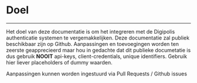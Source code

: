 # Doel
---

Het doel van deze documentatie is om het integreren met de Digipolis authenticatie systemen te vergemakkelijken. Deze documentatie zal publiek beschikbaar zijn op Github. Aanpassingen en toevoegingen worden ten zeerste geapprecieerd maar hou in gedachte dat dit publieke documetatie is dus gebruik **NOOIT** api-keys, client-credentials, unique identifiers. Gebruik hier liever placeholders of dummy waarden.

Aanpassingen kunnen worden ingestuurd via Pull Requests / Github issues
